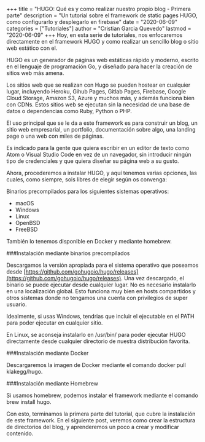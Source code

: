 +++
title = "HUGO: Qué es y como realizar nuestro propio blog - Primera parte"
description = "Un tutorial sobre el framework de static pages HUGO, como configurarlo y desplegarlo en firebase"
date = "2020-06-09"
categories = ["Tutoriales"]
author = "Cristian Garcia Quevedo"
lastmod = "2020-06-09"
+++
Hoy, en esta serie de tutoriales, nos enfocaremos directamente en el framework HUGO y como realizar un sencillo blog o sitio web estático con el.

HUGO es un generador de páginas web estáticas rápido y moderno, escrito en el lenguaje de programación Go, y diseñado para hacer la creación de sitios web más amena.

Los sitios web que se realizan con Hugo se pueden hostear en cualquier lugar, incluyendo Heroku, Gihub Pages, Gitlab Pages, Firebase, Google Cloud Storage, Amazon S3, Azure y muchos más, y además funciona bien con CDNs. Estos sitios web se ejecutan sin la necesidad de una base de datos o dependencias como Ruby, Python o PHP.

El uso principal que se le da a este framework es para construir un blog, un sitio web empresarial, un portfolio, documentación sobre algo, una landing page o una web con miles de páginas.

Es indicado para la gente que quiera escribir en un editor de texto como Atom o Visual Studio Code en vez de un navegador, sin introducir ningún tipo de credenciales y que quiera diseñar su página web a su gusto.

Ahora, procederemos a instalar HUGO, y aquí tenemos varias opciones, las cuales, como siempre, sois libres de elegir según os convenga:

Binarios precompilados para los siguientes sistemas operativos:

- macOS
- Windows
- Linux
- OpenBSD
- FreeBSD

También lo tenemos disponible en Docker y mediante homebrew.

###Instalación mediante binarios precompilados

Descargamos la versión apropiada para el sistema operativo que poseamos desde [https://github.com/gohugoio/hugo/releases](https://github.com/gohugoio/hugo/releases). Una vez descargado, el binario se puede ejecutar desde cualquier lugar. No es necesario instalarlo en una localización global. Esto funciona muy bien en hosts compartidos y otros sistemas donde no tengamos una cuenta con privilegios de super usuario.

Idealmente, si usas Windows, tendrias que incluir el ejecutable en el PATH para poder ejecutar en cualquier sitio.

En Linux, se aconseja instalarlo en /usr/bin/ para poder ejecutar HUGO directamente desde cualquier directorio de nuestra distribución favorita.

###Instalación mediante Docker

Descargaremos la imagen de Docker mediante el comando docker pull klakegg/hugo.

###Instalación mediante Homebrew

Si usamos homebrew, podemos instalar el framework mediante el comando brew install hugo.

Con esto, terminamos la primera parte del tutorial, que cubre la instalación de este framework. En el siguiente post, veremos como crear la estructura de directorios del blog, y aprenderemos un poco a crear y modificar contenido.
